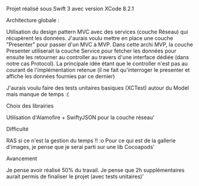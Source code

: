 Projet réalisé sous Swift 3 avec version XCode 8.2.1

Architecture globale :

Utilisation du design pattern MVC avec des services (couche Réseau) qui récupèrent les données.
J'aurais voulu mettre en place une couche "Presenter" pour passer d'un MVC à MVP.
Dans cette archi MVP, la couche Presenter utiliserait la couche Service pour fetcher les données pour ensuite les retourner au controller au travers d'une interface dédiée (dans notre cas Protocol).
La principale idée étant que le controller n'est pas au courant de l'implémentation retenue (il ne fait qu'interroger le presenter et affiche les données fournies par ce dernier)

J'aurais voulu faire des tests unitaires basiques (XCTest) autour du Model mais manque de temps :(


Choix des librairies

Utilisation d'Alamofire + SwiftyJSON pour la couche réseau'


Difficulté

RAS si ce n'est la gestion du temps !! :o
Pour ce qui est de la gallerie d'images, je pense que je serai parti sur une lib Cocoapods'


Avancement

Je pense avoir réalisé 50% du travail. 
Je pense que 2h supplémentaires aurait permis de finaliser le projet (avec tests unitaires)'
